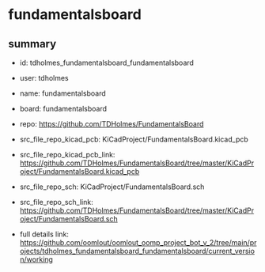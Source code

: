 # fundamentalsboard
 
## summary 
* id: tdholmes_fundamentalsboard_fundamentalsboard
* user: tdholmes
* name: fundamentalsboard
* board: fundamentalsboard
* repo: https://github.com/TDHolmes/FundamentalsBoard
* src_file_repo_kicad_pcb: KiCadProject/FundamentalsBoard.kicad_pcb
* src_file_repo_kicad_pcb_link: https://github.com/TDHolmes/FundamentalsBoard/tree/master/KiCadProject/FundamentalsBoard.kicad_pcb


* src_file_repo_sch: KiCadProject/FundamentalsBoard.sch
* src_file_repo_sch_link: https://github.com/TDHolmes/FundamentalsBoard/tree/master/KiCadProject/FundamentalsBoard.sch
* full details link: https://github.com/oomlout/oomlout_oomp_project_bot_v_2/tree/main/projects/tdholmes_fundamentalsboard_fundamentalsboard/current_version/working  







